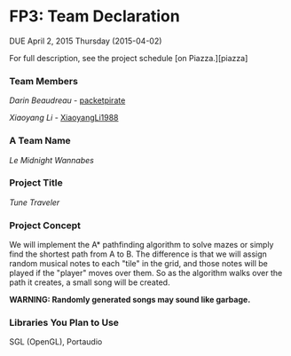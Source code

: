 # FP3: Team Declaration
DUE April 2, 2015 Thursday (2015-04-02)

For full description, see the project schedule [on Piazza.][piazza]

### Team Members
<i>Darin Beaudreau</i> - [packetpirate](http://www.github.com/packetpirate)

<i>Xiaoyang Li</i> - [XiaoyangLi1988](http://www.github.com/XiaoyangLi1988)

### A Team Name
<i>Le Midnight Wannabes</i>

### Project Title
<i>Tune Traveler</i>

### Project Concept
We will implement the A* pathfinding algorithm to solve mazes or simply find the shortest path from A to B.
The difference is that we will assign random musical notes to each "tile" in the grid, and those notes will be played
if the "player" moves over them. So as the algorithm walks over the path it creates, a small song will be created.

<b>WARNING: Randomly generated songs may sound like garbage.</b>

### Libraries You Plan to Use 
SGL (OpenGL), Portaudio

